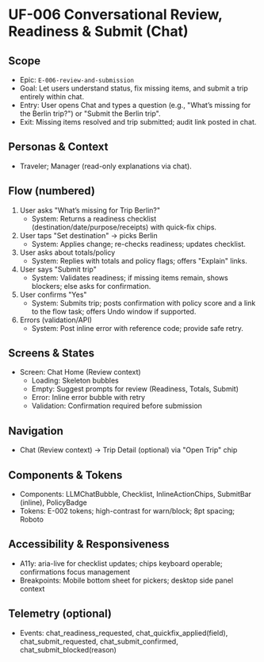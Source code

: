# UF-006 Conversational Review, Readiness & Submit (Chat)

## Scope
- Epic: `E-006-review-and-submission`
- Goal: Let users understand status, fix missing items, and submit a trip entirely within chat.
- Entry: User opens Chat and types a question (e.g., "What’s missing for the Berlin trip?") or "Submit the Berlin trip".
- Exit: Missing items resolved and trip submitted; audit link posted in chat.

## Personas & Context
- Traveler; Manager (read-only explanations via chat).

## Flow (numbered)
1) User asks "What’s missing for Trip Berlin?"
   - System: Returns a readiness checklist (destination/date/purpose/receipts) with quick-fix chips.
2) User taps "Set destination" → picks Berlin
   - System: Applies change; re-checks readiness; updates checklist.
3) User asks about totals/policy
   - System: Replies with totals and policy flags; offers "Explain" links.
4) User says "Submit trip"
   - System: Validates readiness; if missing items remain, shows blockers; else asks for confirmation.
5) User confirms "Yes"
   - System: Submits trip; posts confirmation with policy score and a link to the flow task; offers Undo window if supported.
6) Errors (validation/API)
   - System: Post inline error with reference code; provide safe retry.

## Screens & States
- Screen: Chat Home (Review context)
  - Loading: Skeleton bubbles
  - Empty: Suggest prompts for review (Readiness, Totals, Submit)
  - Error: Inline error bubble with retry
  - Validation: Confirmation required before submission

## Navigation
- Chat (Review context) → Trip Detail (optional) via "Open Trip" chip

## Components & Tokens
- Components: LLMChatBubble, Checklist, InlineActionChips, SubmitBar (inline), PolicyBadge
- Tokens: E-002 tokens; high-contrast for warn/block; 8pt spacing; Roboto

## Accessibility & Responsiveness
- A11y: aria-live for checklist updates; chips keyboard operable; confirmations focus management
- Breakpoints: Mobile bottom sheet for pickers; desktop side panel context

## Telemetry (optional)
- Events: chat_readiness_requested, chat_quickfix_applied(field), chat_submit_requested, chat_submit_confirmed, chat_submit_blocked(reason)
